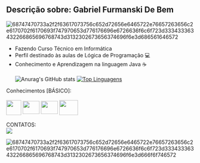 ## Descrição sobre: Gabriel Furmanski De Bem
![68747470733a2f2f63617073756c652d72656e6465722e76657263656c2e6170702f6170693f747970653d776176696e6726636f6c6f723d333433363432266865696768743d3132302673656374696f6e3d686561646572](https://github.com/user-attachments/assets/bccecf94-0bd9-482a-a6db-64b65e275572)
<div>
  
- Fazendo Curso Técnico em Informática
- Perfil destinado às aulas de Lógica de Programação 💻
- Conhecimento e Aprendizagem na linguagem Java ☕
  <br><br>
  ![Anurag's GitHub stats](https://github-readme-stats.vercel.app/api?username=GabrielFurmanskiDeBem&theme=radical&show_icons=true)
  [![Top Linguagens](https://github-readme-stats.vercel.app/api/top-langs/?username=GabrielFurmanskiDeBem&layout=compact)](https://github.com/anuraghazra/github-readme-stats)

</div>
<div>
  Conhecimentos [BÁSICO]: <br><br>
 <img src="https://cdn.jsdelivr.net/gh/devicons/devicon@latest/icons/java/java-original.svg" height="40" width="40" align="center"/>
 <img src="https://cdn.jsdelivr.net/gh/devicons/devicon@latest/icons/jira/jira-original.svg" height="35" width="45" align="center"/>
 <img src="https://cdn.jsdelivr.net/gh/devicons/devicon@latest/icons/intellij/intellij-original.svg" height="35" width="45" align="center"/>
 <img src="https://cdn.jsdelivr.net/gh/devicons/devicon@latest/icons/lua/lua-original.svg" height="40" width="50" align="center"/>
          
          
          

</div>
<div>
  <br>
  CONTATOS: <br>
  <a href = "mailto:bendy3025@gmail.com"><img src="https://img.shields.io/badge/-Gmail-%23333?style=for-the-badge&logo=gmail&logoColor=white" target="_blank"></a>
</div>

![68747470733a2f2f63617073756c652d72656e6465722e76657263656c2e6170702f6170693f747970653d776176696e6726636f6c6f723d333433363432266865696768743d3132302673656374696f6e3d666f6f746572](https://github.com/user-attachments/assets/fe87335a-89e5-4a69-b0f3-74edccbd932c)
